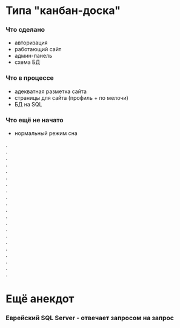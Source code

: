 # Типа "канбан-доска"
### Что сделано 
- авторизация
- работающий сайт
- админ-панель
- схема БД

### Что в процессе
- адекватная разметка сайта
- страницы для сайта (профиль + по мелочи)
- БД на SQL

### Что ещё не начато
- нормальный режим сна

.  
.  
.  
.  
.  
.  
.  
.  
.  
.  
.  
.  
.  
.  
.  
.  
.  
.  
.  
.  
.  


# Ещё анекдот
### Еврейский SQL Server - отвечает запросом на запрос
